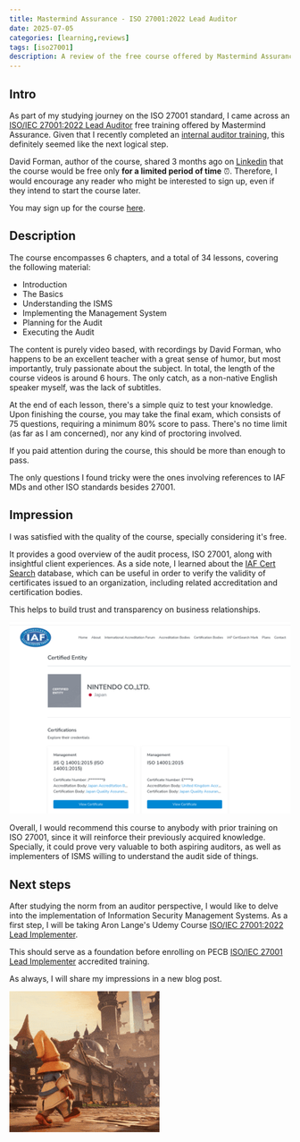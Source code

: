 ```yaml
---
title: Mastermind Assurance - ISO 27001:2022 Lead Auditor
date: 2025-07-05
categories: [learning,reviews]
tags: [iso27001]
description: A review of the free course offered by Mastermind Assurance
---
```


## Intro

As part of my studying journey on the ISO 27001 standard, I came across an [ISO/IEC 27001:2022 Lead Auditor](https://learn.mastermindassurance.com/products/courses/iso-27001-lead-auditor) free training offered by Mastermind Assurance. Given that I recently completed an [internal auditor training](/posts/iso27001-gdpr), this definitely seemed like the next logical step.

David Forman, author of the course, shared 3 months ago on [Linkedin](https://www.linkedin.com/posts/mastermindassurance_activity-7310104381822062593-6Aa0) that the course would be free only **for a limited period of time** ⏰. Therefore, I would encourage any reader who might be interested to sign up, even if they intend to start the course later. 

You may sign up for the course [here](https://learn.mastermindassurance.com/products/courses/iso-27001-lead-auditor).

## Description

The course encompasses 6 chapters, and a total of 34 lessons, covering the following material:
* Introduction
* The Basics
* Understanding the ISMS
* Implementing the Management System
* Planning for the Audit
* Executing the Audit

The content is purely video based, with recordings by David Forman, who happens to be an excellent teacher with a great sense of humor, but most importantly, truly passionate about the subject. In total, the length of the course videos is around 6 hours. The only catch, as a non-native English speaker myself, was the lack of subtitles.

At the end of each lesson, there's a simple quiz to test your knowledge. Upon finishing the course, you may take the final exam, which consists of 75 questions, requiring a minimum 80% score to pass. There's no time limit (as far as I am concerned), nor any kind of proctoring involved.

If you paid attention during the course, this should be more than enough to pass. 

The only questions I found tricky were the ones involving references to IAF MDs and other ISO standards besides 27001. 

## Impression

I was satisfied with the quality of the course, specially considering it's free. 

It provides a good overview of the audit process, ISO 27001, along with insightful client experiences. As a side note, I learned about the [IAF Cert Search](https://www.iafcertsearch.org/) database, which can be useful in order to verify the validity of certificates issued to an organization, including related accreditation and certification bodies.

This helps to build trust and transparency on business relationships.

![iaf](assets/img/posts/2025/2025-07-05-iso27001-lead/iaf.png)

Overall, I would recommend this course to anybody with prior training on ISO 27001, since it will reinforce their previously acquired knowledge. Specially, it could prove very valuable to both aspiring auditors, as well as implementers of ISMS willing to understand the audit side of things.

## Next steps

After studying the norm from an auditor perspective, I would like to delve into the implementation of Information Security Management Systems. As a first step, I will be taking Aron Lange's Udemy Course [ISO/IEC 27001:2022 Lead Implementer](https://www.udemy.com/course/information-security-for-beginners/).

This should serve as a foundation before enrolling on PECB [ISO/IEC 27001 Lead Implementer](https://pecb.com/en/education-and-certification-for-individuals/iso-iec-27001/iso-iec-27001-lead-implementer) accredited training.

As always, I will share my impressions in a new blog post.

![vivi walking](assets/img/posts/2025/2025-07-05-iso27001-lead/vivi.gif)